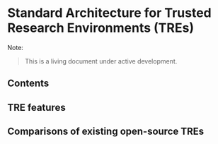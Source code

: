 Standard Architecture for Trusted Research Environments (TREs)
==============================================================

Note:
> This is a living document under active development.

Contents
--------

TRE features
------------

Comparisons of existing open-source TREs
----------------------------------------


